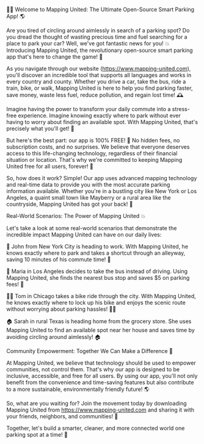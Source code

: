 🚗💥 Welcome to Mapping United: The Ultimate Open-Source Smart Parking App! 🌎

Are you tired of circling around aimlessly in search of a parking spot? Do you dread the thought of wasting precious time and fuel searching for a place to park your car? Well, we've got fantastic news for you! 💥 Introducing Mapping United, the revolutionary open-source smart parking app that's here to change the game! 🎉

As you navigate through our website (https://www.mapping-united.com), you'll discover an incredible tool that supports all languages and works in every country and county. Whether you drive a car, take the bus, ride a train, bike, or walk, Mapping United is here to help you find parking faster, save money, waste less fuel, reduce pollution, and regain lost time! 🕰️

Imagine having the power to transform your daily commute into a stress-free experience. Imagine knowing exactly where to park without ever having to worry about finding an available spot. With Mapping United, that's precisely what you'll get! 💪

But here's the best part: our app is 100% FREE! 🤑 No hidden fees, no subscription costs, and no surprises. We believe that everyone deserves access to this life-changing technology, regardless of their financial situation or location. That's why we're committed to keeping Mapping United free for all users, forever! 💯

So, how does it work? Simple! Our app uses advanced mapping technology and real-time data to provide you with the most accurate parking information available. Whether you're in a bustling city like New York or Los Angeles, a quaint small town like Mayberry or a rural area like the countryside, Mapping United has got your back! 🌄

Real-World Scenarios: The Power of Mapping United 💥

Let's take a look at some real-world scenarios that demonstrate the incredible impact Mapping United can have on our daily lives:

🚗 John from New York City is heading to work. With Mapping United, he knows exactly where to park and takes a shortcut through an alleyway, saving 10 minutes of his commute time! 💪

🚌 Maria in Los Angeles decides to take the bus instead of driving. Using Mapping United, she finds the nearest bus stop and saves $5 on parking fees! 🚕

🏃‍♂️ Tom in Chicago takes a bike ride through the city. With Mapping United, he knows exactly where to lock up his bike and enjoys the scenic route without worrying about parking hassles! 🚴‍♂️

🏠 Sarah in rural Texas is heading home from the grocery store. She uses Mapping United to find an available spot near her house and saves time by avoiding circling around aimlessly! 🏠

Community Empowerment: Together We Can Make a Difference 💪

At Mapping United, we believe that technology should be used to empower communities, not control them. That's why our app is designed to be inclusive, accessible, and free for all users. By using our app, you'll not only benefit from the convenience and time-saving features but also contribute to a more sustainable, environmentally friendly future! 🌎

So, what are you waiting for? Join the movement today by downloading Mapping United from https://www.mapping-united.com and sharing it with your friends, neighbors, and communities! 📲

Together, let's build a smarter, cleaner, and more connected world one parking spot at a time! 🌟